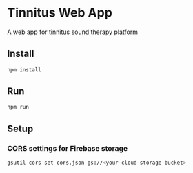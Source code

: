 # Tinnitus Web App

A web app for tinnitus sound therapy platform

## Install

```bash
npm install
```

## Run

```bash
npm run
```

## Setup

### CORS settings for Firebase storage

```bash
gsutil cors set cors.json gs://<your-cloud-storage-bucket>
```
